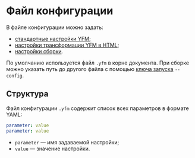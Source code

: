 # Файл конфигурации

В файле конфигурации можно задать:

* [стандартные настройки YFM](../settings.md);
* [настройки трансформации YFM в HTML](../tools/transform/settings.md);
* [настройки сборки](../tools/docs/settings.md).

По умолчанию используется файл `.yfm` в корне документа. При сборке можно указать путь до другого файла с помощью [ключа запуска](../tools/docs/settings.md) `--config`. 

## Структура

Файл конфигурации `.yfm` содержит список всех параметров в формате YAML:

```yaml
parameter: value
parameter: value
```
* `parameter` — имя задаваемой настройки;
* `value` — значение настройки.

